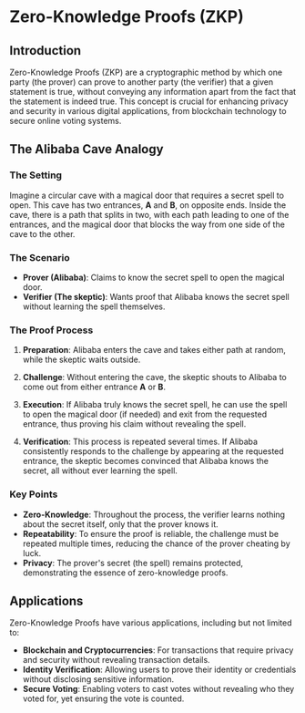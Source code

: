 # Zero-Knowledge Proofs (ZKP)

## Introduction

Zero-Knowledge Proofs (ZKP) are a cryptographic method by which one party (the prover) can prove to another party (the verifier) that a given statement is true, without conveying any information apart from the fact that the statement is indeed true. This concept is crucial for enhancing privacy and security in various digital applications, from blockchain technology to secure online voting systems.

## The Alibaba Cave Analogy

### The Setting

Imagine a circular cave with a magical door that requires a secret spell to open. This cave has two entrances, **A** and **B**, on opposite ends. Inside the cave, there is a path that splits in two, with each path leading to one of the entrances, and the magical door that blocks the way from one side of the cave to the other.

### The Scenario

- **Prover (Alibaba)**: Claims to know the secret spell to open the magical door.
- **Verifier (The skeptic)**: Wants proof that Alibaba knows the secret spell without learning the spell themselves.

### The Proof Process

1. **Preparation**: Alibaba enters the cave and takes either path at random, while the skeptic waits outside.

2. **Challenge**: Without entering the cave, the skeptic shouts to Alibaba to come out from either entrance **A** or **B**.

3. **Execution**: If Alibaba truly knows the secret spell, he can use the spell to open the magical door (if needed) and exit from the requested entrance, thus proving his claim without revealing the spell.

4. **Verification**: This process is repeated several times. If Alibaba consistently responds to the challenge by appearing at the requested entrance, the skeptic becomes convinced that Alibaba knows the secret, all without ever learning the spell.

### Key Points

- **Zero-Knowledge**: Throughout the process, the verifier learns nothing about the secret itself, only that the prover knows it.
- **Repeatability**: To ensure the proof is reliable, the challenge must be repeated multiple times, reducing the chance of the prover cheating by luck.
- **Privacy**: The prover's secret (the spell) remains protected, demonstrating the essence of zero-knowledge proofs.

## Applications

Zero-Knowledge Proofs have various applications, including but not limited to:

- **Blockchain and Cryptocurrencies**: For transactions that require privacy and security without revealing transaction details.
- **Identity Verification**: Allowing users to prove their identity or credentials without disclosing sensitive information.
- **Secure Voting**: Enabling voters to cast votes without revealing who they voted for, yet ensuring the vote is counted.
